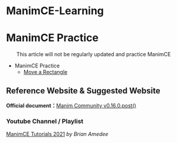 # ManimCE-Learning
# ManimCE Practice
&emsp;&emsp;This article will not be regularly updated and practice ManimCE

* ManimCE Practice
  * [Move a Rectangle]()

## Reference Website & Suggested Website
**Official document：**[Manim Community v0.16.0.post()](https://docs.manim.community/en/stable/index.html)
### Youtube Channel / Playlist
[ManimCE Tutorials 2021](https://www.youtube.com/playlist?list=PLWOlLjdyZm2NQD1YZmEPB0dwbd0yKINAT) *by Brian Amedee*
